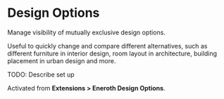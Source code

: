 # Design Options

Manage visibility of mutually exclusive design options.

Useful to quickly change and compare different alternatives, such as different
furniture in interior design, room layout in architecture, building placement
in urban design and more.

TODO: Describe set up

Activated from **Extensions > Eneroth Design Options**.

